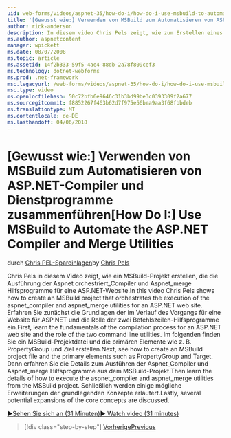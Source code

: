 ```yaml
---
uid: web-forms/videos/aspnet-35/how-do-i/how-do-i-use-msbuild-to-automate-the-aspnet-compiler-and-merge-utilities
title: '[Gewusst wie:] Verwenden von MSBuild zum Automatisieren von ASP.NET-Compiler und Dienstprogramme Merge | Microsoft Docs'
author: rick-anderson
description: In diesem video Chris Pels zeigt, wie zum Erstellen eines MSBuild-Projekts, das die Ausführung der Dienstprogramme Aspnet_compiler und Aspnet_merge für eine ASP orchestriert...
ms.author: aspnetcontent
manager: wpickett
ms.date: 08/07/2008
ms.topic: article
ms.assetid: 14f2b333-59f5-4ae4-88db-2a78f809cef3
ms.technology: dotnet-webforms
ms.prod: .net-framework
msc.legacyurl: /web-forms/videos/aspnet-35/how-do-i/how-do-i-use-msbuild-to-automate-the-aspnet-compiler-and-merge-utilities
msc.type: video
ms.openlocfilehash: 50c72bfb6e9646c31b3bd99be3c0393309f2a677
ms.sourcegitcommit: f8852267f463b62d7f975e56bea9aa3f68fbbdeb
ms.translationtype: MT
ms.contentlocale: de-DE
ms.lasthandoff: 04/06/2018
---
```

<a name="how-do-i-use-msbuild-to-automate-the-aspnet-compiler-and-merge-utilities"></a><span data-ttu-id="27343-103">[Gewusst wie:] Verwenden von MSBuild zum Automatisieren von ASP.NET-Compiler und Dienstprogramme zusammenführen</span><span class="sxs-lookup"><span data-stu-id="27343-103">[How Do I:] Use MSBuild to Automate the ASP.NET Compiler and Merge Utilities</span></span>
====================
<span data-ttu-id="27343-104">durch [Chris PEL-Spareinlagen](https://twitter.com/chrispels)</span><span class="sxs-lookup"><span data-stu-id="27343-104">by [Chris Pels](https://twitter.com/chrispels)</span></span>

<span data-ttu-id="27343-105">Chris Pels in diesem Video zeigt, wie ein MSBuild-Projekt erstellen, die die Ausführung der Aspnet orchestriert\_Compiler und Aspnet\_merge Hilfsprogramme für eine ASP.NET-Website.</span><span class="sxs-lookup"><span data-stu-id="27343-105">In this video Chris Pels shows how to create an MSBuild project that orchestrates the execution of the aspnet\_compiler and aspnet\_merge utilities for an ASP.NET web site.</span></span> <span data-ttu-id="27343-106">Erfahren Sie zunächst die Grundlagen der im Verlauf des Vorgangs für eine Website für ASP.NET und die Rolle der zwei Befehlszeilen-Hilfsprogramme ein.</span><span class="sxs-lookup"><span data-stu-id="27343-106">First, learn the fundamentals of the compilation process for an ASP.NET web site and the role of the two command line utilities.</span></span> <span data-ttu-id="27343-107">Im folgenden finden Sie ein MSBuild-Projektdatei und die primären Elemente wie z. B. PropertyGroup und Ziel erstellen.</span><span class="sxs-lookup"><span data-stu-id="27343-107">Next, see how to create an MSBuild project file and the primary elements such as PropertyGroup and Target.</span></span> <span data-ttu-id="27343-108">Dann erfahren Sie die Details zum Ausführen der Aspnet\_Compiler und Aspnet\_merge Hilfsprogramme aus dem MSBuild-Projekt.</span><span class="sxs-lookup"><span data-stu-id="27343-108">Then learn the details of how to execute the aspnet\_compiler and aspnet\_merge utilities from the MSBuild project.</span></span> <span data-ttu-id="27343-109">Schließlich werden einige mögliche Erweiterungen der grundlegenden Konzepte erläutert.</span><span class="sxs-lookup"><span data-stu-id="27343-109">Lastly, several potential expansions of the core concepts are discussed.</span></span>

[<span data-ttu-id="27343-110">&#9654;Sehen Sie sich an (31 Minuten)</span><span class="sxs-lookup"><span data-stu-id="27343-110">&#9654; Watch video (31 minutes)</span></span>](https://channel9.msdn.com/Blogs/ASP-NET-Site-Videos/how-do-i-use-msbuild-to-automate-the-aspnet-compiler-and-merge-utilities)

> [!div class="step-by-step"]
> [<span data-ttu-id="27343-111">Vorherige</span><span class="sxs-lookup"><span data-stu-id="27343-111">Previous</span></span>](how-do-i-serialize-a-graph-with-the-entity-framework.md)
